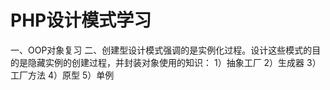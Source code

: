 # PHP设计模式学习
一、OOP对象复习
二、创建型设计模式强调的是实例化过程。设计这些模式的目的是隐藏实例的创建过程，并封装对象使用的知识：
   1）抽象工厂
   2）生成器
   3）工厂方法
   4）原型
   5）单例